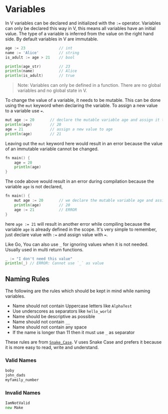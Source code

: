 # Variables

In V variables can be declared and initialized with the `:=` operator. Variables can only be declared this way in V, this means all variables have an initial value. The type of a variable is inferred from the value on the right hand side. By default variables in V are immutable.

```go
age := 23               // int
name := 'Alice'         // string
is_adult := age > 21    // bool

println(age_str)        // 23
println(name)           // Alice
println(is_adult)       // true
```

> Note: Variables can only be defined in a function. There are no global variables and no global state in V.

To change the value of a variable, it needs to be mutable. This can be done using the `mut` keyword when declaring the variable. To assign a new value to a variable use `=`.

```go
mut age := 20       // declare the mutable variable age and assign it to the value 20.
println(age)        // 20
age = 21            // assign a new value to age
println(age)        // 21
```

Leaving out the `mut` keyword here would result in an error because the value of an immutable variable cannot be changed.

```go
fn main() {
    age = 20
    println(age)
}
```

The code above would result in an error during compilation because the variable `age` is not declared,

```go
fn main() {
    mut age := 20       // we declare the mutable variable age and assign it to the value 20.
    println(age)        // 20
    age := 21           // ERROR
}
```

here `age := 21` will result in another error while compiling because the variable `age` is already defined in the scope. It's very simple to remember, just declare value with `:=` and assign value with `=`.

Like Go, You can also use `_` for ignoring values when it is not needed. Usually used in multi return functions.

```go
_ := "I don't need this value"
println(_) // ERROR: Cannot use `_` as value
```

## Naming Rules

The following are the rules which should be kept in mind while naming variables.

- Name should not contain Uppercase letters like `AlphaTest`
- Use underscores as separators like `hello_world`
- Name should be descriptive as possible
- Name should not contain `__`
- Name should not contain any space
- If the name is longer than 11 then it must use `_` as separator

These rules are from [`Snake_Case`](https://en.wikipedia.org/wiki/Snake_case). V uses Snake Case and prefers it because it is more easy to read, write and understand.

### Valid Names

```go
boby
john_dads
myfamily_number
```

### Invalid Names

```go
IamNotValid
new Make
```
